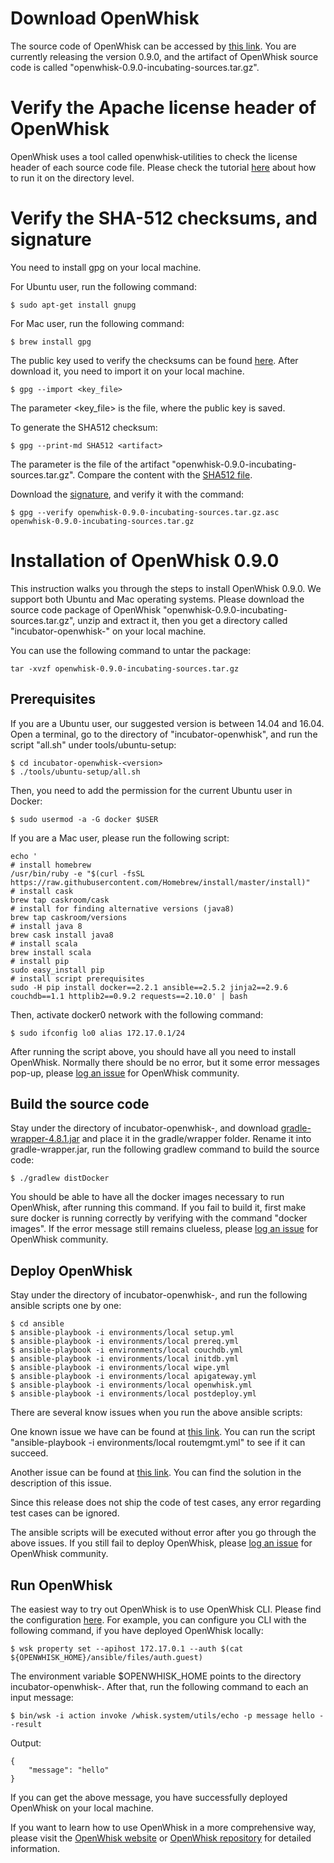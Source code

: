 <!--
#
# Licensed to the Apache Software Foundation (ASF) under one or more
# contributor license agreements.  See the NOTICE file distributed with
# this work for additional information regarding copyright ownership.
# The ASF licenses this file to You under the Apache License, Version 2.0
# (the "License"); you may not use this file except in compliance with
# the License.  You may obtain a copy of the License at
#
#     http://www.apache.org/licenses/LICENSE-2.0
#
# Unless required by applicable law or agreed to in writing, software
# distributed under the License is distributed on an "AS IS" BASIS,
# WITHOUT WARRANTIES OR CONDITIONS OF ANY KIND, either express or implied.
# See the License for the specific language governing permissions and
# limitations under the License.
#
-->

# Download OpenWhisk

The source code of OpenWhisk can be accessed by [this link](https://dist.apache.org/repos/dist/dev/incubator/openwhisk/apache-openwhisk-0.9.0-incubating-rc1/).
You are currently releasing the version 0.9.0, and the artifact of OpenWhisk source code is called "openwhisk-0.9.0-incubating-sources.tar.gz".


# Verify the Apache license header of OpenWhisk

OpenWhisk uses a tool called openwhisk-utilities to check the license header of each source code file. Please check the
tutorial [here](https://github.com/apache/incubator-openwhisk-utilities) about how to run it on the directory level.


# Verify the SHA-512 checksums, and signature

You need to install gpg on your local machine.

For Ubuntu user, run the following command:

```
$ sudo apt-get install gnupg
```

For Mac user, run the following command:

```
$ brew install gpg
```

The public key used to verify the checksums can be found [here](https://dist.apache.org/repos/dist/dev/incubator/openwhisk/KEYS). After
download it, you need to import it on your local machine. 

```
$ gpg --import <key_file>
```

The parameter <key_file> is the file, where the public key is saved.

To generate the SHA512 checksum:

```
$ gpg --print-md SHA512 <artifact>
```

The parameter <artifact> is the file of the artifact "openwhisk-0.9.0-incubating-sources.tar.gz". Compare the content with the [SHA512 file](https://dist.apache.org/repos/dist/dev/incubator/openwhisk/apache-openwhisk-0.9.0-incubating-rc1/openwhisk-0.9.0-incubating-sources.tar.gz.sha512).

Download the [signature](https://dist.apache.org/repos/dist/dev/incubator/openwhisk/apache-openwhisk-0.9.0-incubating-rc1/openwhisk-0.9.0-incubating-sources.tar.gz.asc), and verify it with the command:

```
$ gpg --verify openwhisk-0.9.0-incubating-sources.tar.gz.asc openwhisk-0.9.0-incubating-sources.tar.gz
```


# Installation of OpenWhisk 0.9.0

This instruction walks you through the steps to install OpenWhisk 0.9.0. We support both Ubuntu and Mac operating systems.
Please download the source code package of OpenWhisk "openwhisk-0.9.0-incubating-sources.tar.gz", unzip and extract it, then
you get a directory called "incubator-openwhisk-<version>" on your local machine.

You can use the following command to untar the package:

```
tar -xvzf openwhisk-0.9.0-incubating-sources.tar.gz 
```

## Prerequisites

If you are a Ubuntu user, our suggested version is between 14.04 and 16.04. Open a terminal, go to the directory of "incubator-openwhisk",
and run the script "all.sh" under tools/ubuntu-setup:

```
$ cd incubator-openwhisk-<version>
$ ./tools/ubuntu-setup/all.sh
```

Then, you need to add the permission for the current Ubuntu user in Docker:

```
$ sudo usermod -a -G docker $USER
```

If you are a Mac user, please run the following script:

```
echo '
# install homebrew
/usr/bin/ruby -e "$(curl -fsSL https://raw.githubusercontent.com/Homebrew/install/master/install)"
# install cask
brew tap caskroom/cask
# install for finding alternative versions (java8)
brew tap caskroom/versions
# install java 8
brew cask install java8
# install scala
brew install scala
# install pip
sudo easy_install pip
# install script prerequisites
sudo -H pip install docker==2.2.1 ansible==2.5.2 jinja2==2.9.6 couchdb==1.1 httplib2==0.9.2 requests==2.10.0' | bash
```

Then, activate docker0 network with the following command:

```
$ sudo ifconfig lo0 alias 172.17.0.1/24
```

After running the script above, you should have all you need to install OpenWhisk. Normally there should be no error, but it
some error messages pop-up, please [log an issue](https://github.com/apache/incubator-openwhisk/issues) for OpenWhisk community.


## Build the source code


Stay under the directory of incubator-openwhisk-<version>, and download [gradle-wrapper-4.8.1.jar](https://repo.gradle.org/gradle/libs-releases-local/org/gradle/gradle-wrapper/4.8.1/gradle-wrapper-4.8.1.jar) and place it in the gradle/wrapper
folder. Rename it into gradle-wrapper.jar, run the following gradlew command to build the source code:

```
$ ./gradlew distDocker
```

You should be able to have all the docker images necessary to run OpenWhisk, after running this command. If you fail to build
it, first make sure docker is running correctly by verifying with the command "docker images". If the error message still
remains clueless, please [log an issue](https://github.com/apache/incubator-openwhisk/issues) for OpenWhisk community.


## Deploy OpenWhisk

Stay under the directory of incubator-openwhisk-<version>, and run the following ansible scripts one by one:

```
$ cd ansible
$ ansible-playbook -i environments/local setup.yml
$ ansible-playbook -i environments/local prereq.yml
$ ansible-playbook -i environments/local couchdb.yml
$ ansible-playbook -i environments/local initdb.yml
$ ansible-playbook -i environments/local wipe.yml
$ ansible-playbook -i environments/local apigateway.yml
$ ansible-playbook -i environments/local openwhisk.yml
$ ansible-playbook -i environments/local postdeploy.yml
```

There are several know issues when you run the above ansible scripts:

One known issue we have can be found at [this link](https://github.com/apache/incubator-openwhisk/issues/3804). You
can run the script "ansible-playbook -i environments/local routemgmt.yml" to see if it can succeed.

Another issue can be found at [this link](https://github.com/apache/incubator-openwhisk/issues/3815). You can find the solution
in the description of this issue.

Since this release does not ship the code of test cases, any error regarding test cases can be ignored.

The ansible scripts will be executed without error after you go through the above issues. If you still fail to deploy OpenWhisk, please [log an issue](https://github.com/apache/incubator-openwhisk/issues) for OpenWhisk community.


## Run OpenWhisk

The easiest way to try out OpenWhisk is to use OpenWhisk CLI. Please find the configuration [here](https://github.com/apache/incubator-openwhisk/blob/master/docs/cli.md).
For example, you can configure you CLI with the following command, if you have deployed OpenWhisk locally:

```
$ wsk property set --apihost 172.17.0.1 --auth $(cat ${OPENWHISK_HOME}/ansible/files/auth.guest)
```

The environment variable $OPENWHISK_HOME points to the directory incubator-openwhisk-<version>. After that, run the following command
to each an input message:

```
$ bin/wsk -i action invoke /whisk.system/utils/echo -p message hello --result
```

Output:

```
{
    "message": "hello"
}
```

If you can get the above message, you have successfully deployed OpenWhisk on your local machine.

If you want to learn how to use OpenWhisk in a more comprehensive way, please visit the [OpenWhisk website](https://openwhisk.apache.org/) or
[OpenWhisk repository](https://github.com/apache/incubator-openwhisk/blob/master/README.md) for detailed information.
